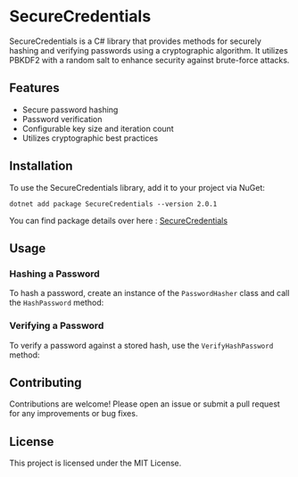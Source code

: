 ﻿# SecureCredentials

SecureCredentials is a C# library that provides methods for securely hashing and verifying passwords using a cryptographic algorithm. It utilizes PBKDF2 with a random salt to enhance security against brute-force attacks.

## Features

- Secure password hashing
- Password verification
- Configurable key size and iteration count
- Utilizes cryptographic best practices

## Installation

To use the SecureCredentials library, add it to your project via NuGet:
```
dotnet add package SecureCredentials --version 2.0.1
```
You can find package details over here : [SecureCredentials](https://www.nuget.org/packages/SecureCredentials)
## Usage

### Hashing a Password

To hash a password, create an instance of the `PasswordHasher` class and call the `HashPassword` method:
### Verifying a Password

To verify a password against a stored hash, use the `VerifyHashPassword` method:
## Contributing

Contributions are welcome! Please open an issue or submit a pull request for any improvements or bug fixes.

## License

This project is licensed under the MIT License.
